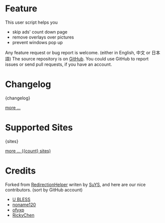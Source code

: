 # Feature

This user script helps you

* skip ads' count down page
* remove overlays over pictures
* prevent windows pop up

Any feature request or bug report is welcome. (either in English, 中文 or 日本語)
The source repository is on [GitHub]. You could use GitHub to report issues or
send pull requests, if you have an account.

# Changelog

{changelog}

[more ...][2]

# Supported Sites

{sites}

[more ... ({count} sites)][3]

# Credits

Forked from [RedirectionHelper] writen by [SuYS], and here are our nice
contributors. (sort by GitHub account)

* [U BLESS](https://github.com/annlabv3)
* [noname120](https://github.com/devnoname120)
* [ofyxp](https://github.com/ofyxp)
* [RickyChen](https://github.com/RickyChien)


[1]: https://legnaleurc.github.io/nopicads/configure.html
[2]: https://github.com/legnaleurc/nopicads/blob/master/CHANGELOG.md
[3]: https://github.com/legnaleurc/nopicads/blob/master/SITES.md
[RedirectionHelper]: http://userscripts.org/scripts/show/69797
[SuYS]: http://userscripts.org/users/SuYS
[GitHub]: https://github.com/legnaleurc/nopicads
